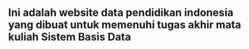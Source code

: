 ## Ini adalah website data pendidikan indonesia yang dibuat untuk memenuhi tugas akhir mata kuliah Sistem Basis Data
